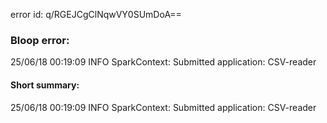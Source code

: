 error id: q/RGEJCgClNqwVY0SUmDoA==
### Bloop error:

25/06/18 00:19:09 INFO SparkContext: Submitted application: CSV-reader
#### Short summary: 

25/06/18 00:19:09 INFO SparkContext: Submitted application: CSV-reader